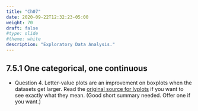 ```yaml
---
title: "Ch07"
date: 2020-09-22T12:32:23-05:00
weight: 70
draft: false
#type: slide
#theme: white
description: "Exploratory Data Analysis."
---
```


## 7.5.1 One categorical, one continuous

* Question 4. Letter-value plots are an improvement on boxplots when the datasets
  get larger. Read the [original source for
  lvplots](https://vita.had.co.nz/papers/letter-value-plot.pdf) if you
  want to see exactly what they mean. (Good short summary
  needed. Offer one if you want.)
  


